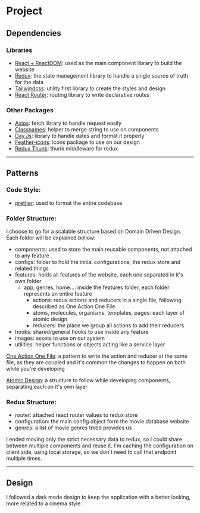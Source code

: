# Project

## Dependencies

### Libraries

- [React + ReactDOM](https://reactjs.org/): used as the main component library to build the website
- [Redux](https://redux.js.org/): the state management library to handle a single source of truth for the data
- [Tailwindcss](https://tailwindcss.com/): utility first library to create the styles and design
- [React Router](https://reacttraining.com/react-router/web/guides/quick-start): routing library to write declarative routes

### Other Packages

- [Axios](https://github.com/axios/axios): fetch library to handle request easily
- [Classnames](https://www.npmjs.com/package/classnames): helper to merge string to use on components
- [Day.Js](https://day.js.org/): library to handle dates and format it properly
- [Feather-icons](https://feathericons.com/): icons package to use on our design
- [Redux Thunk](https://github.com/reduxjs/redux-thunk): thunk middleware for redux

---

## Patterns

### Code Style:

- [prettier](https://prettier.io/): used to format the entire codebase

### Folder Structure:

I choose to go for a scalable structure based on Domain Driven Design. Each folder will be explained bellow:

- components: used to store the main reusable components, not attached to any feature
- configs: folder to hold the initial configurations, the redux store and related things
- features: holds all features of the website, each one separated in it's own folder
  - app, genres, home...: inside the features folder, each folder represents an entire feature
    - actions: redux actions and reducers in a single file, following described as One Action One File
    - atoms, molecules, organisms, templates, pages: each layer of atomic design
    - reducers: the place we group all actions to add their reducers
- hooks: shared/general hooks to use inside any feature
- images: assets to use on our system
- utilities: helper functions or objects acting like a service layer

[One Action One File](https://rekit.js.org/docs/one-action-one-file.html): a pattern to write the action and reducer at the same file, as they are coupled and it's common the changes to happen on both while you're developing

[Atomic Design](https://atomicdesign.bradfrost.com/): a structure to follow while developing components, separating each on it's own layer

### Redux Structure:

- router: attached react router values to redux store
- configuration: the main config object form the movie database website
- genres: a list of movie genres tmdb provides us

I ended moving only the strict necessary data to redux, so I could share between multiple components and reuse it.
I'm caching the configuration on client side, using local storage, so we don't need to call that endpoint multiple times.

---

## Design

I followed a dark mode design to keep the application with a better looking, more related to a cinema style.
